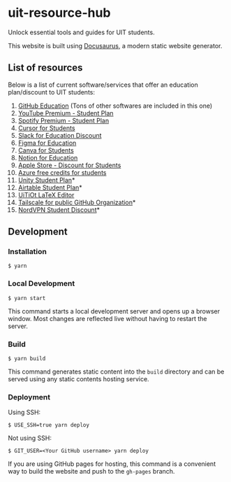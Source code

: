 # uit-resource-hub
Unlock essential tools and guides for UIT students.

This website is built using [Docusaurus](https://docusaurus.io/), a modern static website generator.

## List of resources

Below is a list of current software/services that offer an education plan/discount to UIT students:

1. [GitHub Education](https://github.com/education/students) (Tons of other softwares are included in this one)
2. [YouTube Premium - Student Plan](https://www.youtube.com/premium/student)
3. [Spotify Premium - Student Plan](https://www.spotify.com/vn-vi/student/)
4. [Cursor for Students](https://www.cursor.com/students)
5. [Slack for Education Discount](https://slack.com/intl/en-gb/help/articles/206646877-Apply-for-the-Slack-for-Education-discount)
6. [Figma for Education](https://www.figma.com/education/)
7. [Canva for Students](https://www.canva.com/education/students/)
8. [Notion for Education](https://www.notion.com/product/notion-for-education)
9. [Apple Store - Discount for Students](https://www.apple.com/vn-edu/store)
10. [Azure free credits for students](https://azure.microsoft.com/en-us/free/students/)
11. [Unity Student Plan](https://unity.com/products/unity-student)* 
12. [Airtable Student Plan](https://support.airtable.com/docs/nonprofit-and-educational-plans-faqs)*
13. [UiTiOt LaTeX Editor](https://latex.uitiot.vn/login)
14. [Tailscale for public GitHub Organization](https://tailscale.com/kb/1154/free-plans-discounts#community-on-github)*
15. [NordVPN Student Discount](https://nordvpn.com/student-employee-discount)*

## Development

### Installation

```
$ yarn
```

### Local Development

```
$ yarn start
```

This command starts a local development server and opens up a browser window. Most changes are reflected live without having to restart the server.

### Build

```
$ yarn build
```

This command generates static content into the `build` directory and can be served using any static contents hosting service.

### Deployment

Using SSH:

```
$ USE_SSH=true yarn deploy
```

Not using SSH:

```
$ GIT_USER=<Your GitHub username> yarn deploy
```

If you are using GitHub pages for hosting, this command is a convenient way to build the website and push to the `gh-pages` branch.
